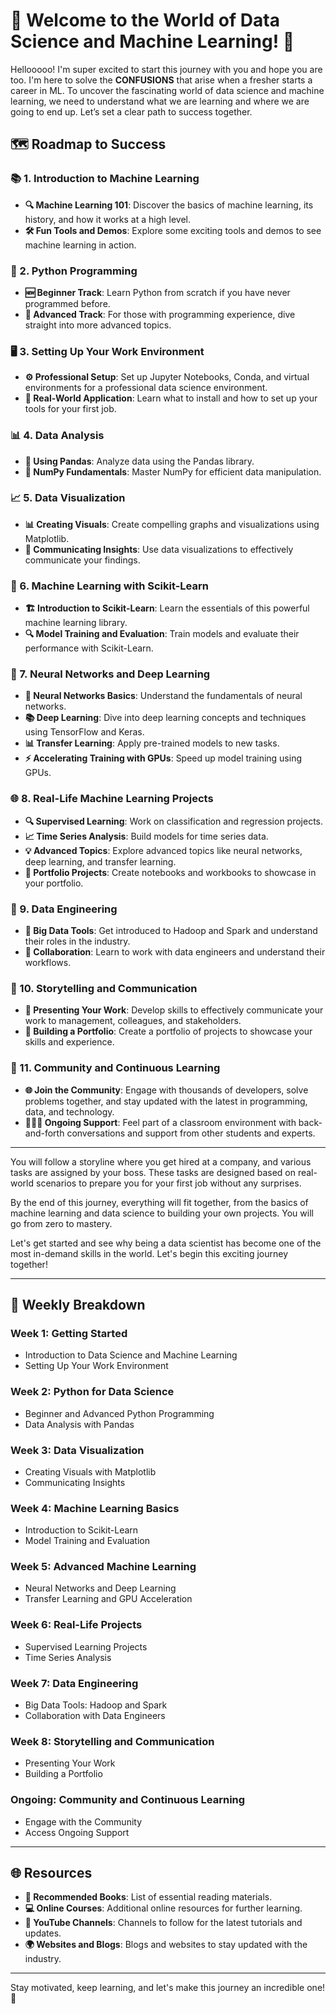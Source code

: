 
# 🎉 Welcome to the World of Data Science and Machine Learning! 🚀

Hellooooo! I'm super excited to start this journey with you and hope you are too. I'm here to solve the **CONFUSIONS** that arise when a fresher starts a career in ML. To uncover the fascinating world of data science and machine learning, we need to understand what we are learning and where we are going to end up. Let’s set a clear path to success together.

## 🗺️ Roadmap to Success

### 📚 1. Introduction to Machine Learning
- **🔍 Machine Learning 101**: Discover the basics of machine learning, its history, and how it works at a high level.
- **🛠️ Fun Tools and Demos**: Explore some exciting tools and demos to see machine learning in action.

### 🐍 2. Python Programming
- **🆕 Beginner Track**: Learn Python from scratch if you have never programmed before.
- **🚀 Advanced Track**: For those with programming experience, dive straight into more advanced topics.

### 🖥️ 3. Setting Up Your Work Environment
- **⚙️ Professional Setup**: Set up Jupyter Notebooks, Conda, and virtual environments for a professional data science environment.
- **💼 Real-World Application**: Learn what to install and how to set up your tools for your first job.

### 📊 4. Data Analysis
- **🧩 Using Pandas**: Analyze data using the Pandas library.
- **🔢 NumPy Fundamentals**: Master NumPy for efficient data manipulation.

### 📈 5. Data Visualization
- **📊 Creating Visuals**: Create compelling graphs and visualizations using Matplotlib.
- **📣 Communicating Insights**: Use data visualizations to effectively communicate your findings.

### 🧠 6. Machine Learning with Scikit-Learn
- **🏗️ Introduction to Scikit-Learn**: Learn the essentials of this powerful machine learning library.
- **🔍 Model Training and Evaluation**: Train models and evaluate their performance with Scikit-Learn.

### 🤖 7. Neural Networks and Deep Learning
- **🧠 Neural Networks Basics**: Understand the fundamentals of neural networks.
- **📚 Deep Learning**: Dive into deep learning concepts and techniques using TensorFlow and Keras.
- **📊 Transfer Learning**: Apply pre-trained models to new tasks.
- **⚡ Accelerating Training with GPUs**: Speed up model training using GPUs.

### 🌐 8. Real-Life Machine Learning Projects
- **🔍 Supervised Learning**: Work on classification and regression projects.
- **📈 Time Series Analysis**: Build models for time series data.
- **💡 Advanced Topics**: Explore advanced topics like neural networks, deep learning, and transfer learning.
- **📁 Portfolio Projects**: Create notebooks and workbooks to showcase in your portfolio.

### 🔧 9. Data Engineering
- **💾 Big Data Tools**: Get introduced to Hadoop and Spark and understand their roles in the industry.
- **🤝 Collaboration**: Learn to work with data engineers and understand their workflows.

### 🎤 10. Storytelling and Communication
- **📣 Presenting Your Work**: Develop skills to effectively communicate your work to management, colleagues, and stakeholders.
- **🎨 Building a Portfolio**: Create a portfolio of projects to showcase your skills and experience.

### 🌟 11. Community and Continuous Learning
- **🌐 Join the Community**: Engage with thousands of developers, solve problems together, and stay updated with the latest in programming, data, and technology.
- **🧑‍🤝‍🧑 Ongoing Support**: Feel part of a classroom environment with back-and-forth conversations and support from other students and experts.

---

You will follow a storyline where you get hired at a company, and various tasks are assigned by your boss. These tasks are designed based on real-world scenarios to prepare you for your first job without any surprises.

By the end of this journey, everything will fit together, from the basics of machine learning and data science to building your own projects. You will go from zero to mastery.

Let's get started and see why being a data scientist has become one of the most in-demand skills in the world. Let's begin this exciting journey together!

---

## 📅 Weekly Breakdown

### Week 1: Getting Started
- Introduction to Data Science and Machine Learning
- Setting Up Your Work Environment

### Week 2: Python for Data Science
- Beginner and Advanced Python Programming
- Data Analysis with Pandas

### Week 3: Data Visualization
- Creating Visuals with Matplotlib
- Communicating Insights

### Week 4: Machine Learning Basics
- Introduction to Scikit-Learn
- Model Training and Evaluation

### Week 5: Advanced Machine Learning
- Neural Networks and Deep Learning
- Transfer Learning and GPU Acceleration

### Week 6: Real-Life Projects
- Supervised Learning Projects
- Time Series Analysis

### Week 7: Data Engineering
- Big Data Tools: Hadoop and Spark
- Collaboration with Data Engineers

### Week 8: Storytelling and Communication
- Presenting Your Work
- Building a Portfolio

### Ongoing: Community and Continuous Learning
- Engage with the Community
- Access Ongoing Support

---

## 🌐 Resources

- **📖 Recommended Books**: List of essential reading materials.
- **💻 Online Courses**: Additional online resources for further learning.
- **🎥 YouTube Channels**: Channels to follow for the latest tutorials and updates.
- **🌍 Websites and Blogs**: Blogs and websites to stay updated with the industry.

---

Stay motivated, keep learning, and let's make this journey an incredible one! 🚀
